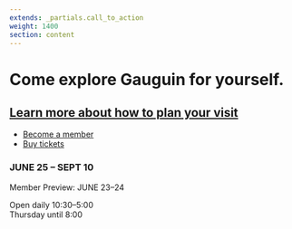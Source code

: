 ```yaml
---
extends: _partials.call_to_action
weight: 1400
section: content
---
```


# Come explore Gauguin for yourself.

## [Learn more about how to plan your visit](http://www.artic.edu/visit)

* [Become a member](https://sales.artic.edu/memberships)
* [Buy tickets](https://sales.artic.edu/admissiondate)

### JUNE 25 – SEPT 10

Member Preview: JUNE 23–24

Open daily 10:30–5:00  
Thursday until 8:00
